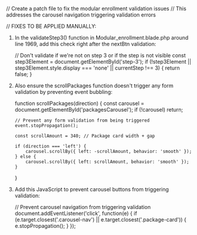 // Create a patch file to fix the modular enrollment validation issues
// This addresses the carousel navigation triggering validation errors

// FIXES TO BE APPLIED MANUALLY:

1. In the validateStep3() function in Modular_enrollment.blade.php around line 1969, 
   add this check right after the nextBtn validation:
   
   // Don't validate if we're not on step 3 or if the step is not visible
   const step3Element = document.getElementById('step-3');
   if (!step3Element || step3Element.style.display === 'none' || currentStep !== 3) {
       return false;
   }

2. Also ensure the scrollPackages function doesn't trigger any form validation by 
   preventing event bubbling:

   function scrollPackages(direction) {
       const carousel = document.getElementById('packagesCarousel');
       if (!carousel) return;
       
       // Prevent any form validation from being triggered
       event.stopPropagation();
       
       const scrollAmount = 340; // Package card width + gap
       
       if (direction === 'left') {
           carousel.scrollBy({ left: -scrollAmount, behavior: 'smooth' });
       } else {
           carousel.scrollBy({ left: scrollAmount, behavior: 'smooth' });
       }
   }

3. Add this JavaScript to prevent carousel buttons from triggering validation:

   // Prevent carousel navigation from triggering validation
   document.addEventListener('click', function(e) {
       if (e.target.closest('.carousel-nav') || e.target.closest('.package-card')) {
           e.stopPropagation();
       }
   });
